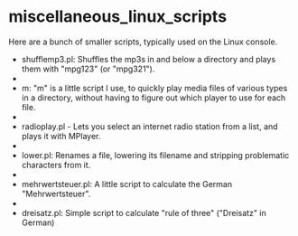 # miscellaneous_linux_scripts

Here are a bunch of smaller scripts, typically used on the Linux console.

- shufflemp3.pl: Shuffles the mp3s in and below a directory and plays them with "mpg123" (or "mpg321").
- 
- m: "m" is a little script I use, to quickly play media files of various types in a directory, without having to figure out which player to use for each file.
- 
- radioplay.pl - Lets you select an internet radio station from a list, and plays it with MPlayer.
- 
- lower.pl: Renames a file, lowering its filename and stripping problematic characters from it.
- 
- mehrwertsteuer.pl: A little script to calculate the German "Mehrwertsteuer".
- 
- dreisatz.pl: Simple script to calculate "rule of three" ("Dreisatz" in German)
